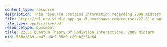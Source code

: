 ```yaml
---
content_type: resource
description: This resource contains information regarding 2009 midterm exams.
file: https://ol-ocw-studio-app-qa.s3.amazonaws.com/courses/22-51-quantum-theory-of-radiation-interactions-fall-2012/566af869ab47a8c935d9c80eb22f4a64_MIT22_51F12_mid_2009.pdf
file_type: application/pdf
resourcetype: Document
title: 22.51 Quantum Theory of Radiation Interactions, 2009 Midterm
uid: 566af869-ab47-a8c9-35d9-c80eb22f4a64
---
```


